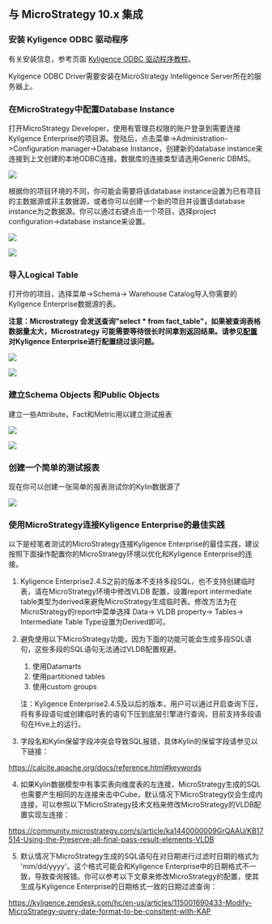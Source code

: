 ## 与 MicroStrategy 10.x 集成


### 安装 Kyligence ODBC 驱动程序

有关安装信息，参考页面 [Kyligence ODBC 驱动程序教程](../driver/kyligence_odbc.cn.md)。

Kyligence ODBC Driver需要安装在MicroStrategy Intelligence Server所在的服务器上。

### 在MicroStrategy中配置Database Instance

打开MicroStrategy Developer，使用有管理员权限的账户登录到需要连接Kyligence Enterprise的项目源。登陆后，点击菜单->Administration->Configuration manager->Database Instance，创建新的database instance来连接到上文创建的本地ODBC连接。数据库的连接类型请选用Generic DBMS。

![](images/microstrategy_10_4/picture1.png)



根据你的项目环境的不同，你可能会需要将该database instance设置为已有项目的主数据源或非主数据源，或者你可以创建一个新的项目并设置该database instance为之数据源。你可以通过右键点击一个项目，选择project configuration->database instance来设置。

![](images/microstrategy_10_4/picture5.png)

![](images/microstrategy_10_4/picture6.png)

### 导入Logical Table

打开你的项目，选择菜单->Schema-> Warehouse Catalog导入你需要的Kyligence Enterprise数据源的表。

**注意：Microstrategy 会发送查询"select \* from fact\_table"，如果被查询表格数据量太大，Microstrategy 可能需要等待很长时间拿到返回结果。请参见[配置](../config/basic_settings.cn.md#kylinqueryforce-limit)对Kyligence Enterprise进行配置绕过该问题。**

![](images/microstrategy_10_4/picture7.png)

![](images/microstrategy_10_4/picture8.png)

### 建立Schema Objects 和Public Objects

建立一些Attribute，Fact和Metric用以建立测试报表

![](images/microstrategy_10_4/picture2.png)

![](images/microstrategy_10_4/picture3.png)

### 创建一个简单的测试报表

现在你可以创建一张简单的报表测试你的Kylin数据源了

![](images/microstrategy_10_4/picture4.png)

### 使用MicroStrategy连接Kyligence Enterprise的最佳实践

以下是经笔者测试的MicroStrategy连接Kyligence Enterprise的最佳实践，建议按照下面操作配置你的MicroStrategy环境以优化和Kyligence Enterprise的连接。

1. Kyligence Enterprise2.4.5之前的版本不支持多段SQL，也不支持创建临时表，请在MicroStrategy环境中修改VLDB 配置，设置report intermediate table类型为derived来避免MicroStrategy生成临时表。修改方法为在MicroStrategy的report中菜单选择 Data-> VLDB property-> Tables-> Intermediate Table Type设置为Derived即可。

2. 避免使用以下MicroStrategy功能，因为下面的功能可能会生成多段SQL语句，这些多段的SQL语句无法通过VLDB配置规避。

   1. 使用Datamarts
   2. 使用partitioned tables
   3. 使用custom groups

   注：Kyligence Enterprise2.4.5及以后的版本，用户可以通过开启查询下压，将有多段语句或创建临时表的语句下压到底层引擎进行查询，目前支持多段语句在Hive上的运行。

3. 字段名和Kylin保留字段冲突会导致SQL报错，具体Kylin的保留字段请参见以下链接：

https://calcite.apache.org/docs/reference.html#keywords

4. 如果Kylin数据模型中有事实表向维度表的左连接，MicroStrategy生成的SQL也需要产生相同的左连接来击中Cube，默认情况下MicroStrategy仅会生成内连接，可以参照以下MicroStrategy技术文档来修改MicroStrategy的VLDB配置实现左连接：

https://community.microstrategy.com/s/article/ka1440000009GrQAAU/KB17514-Using-the-Preserve-all-final-pass-result-elements-VLDB

5. 默认情况下MicroStrategy生成的SQL语句在对日期进行过滤时日期的格式为 'mm/dd/yyyy'。这个格式可能会和Kyligence Enterprise中的日期格式不一致，导致查询报错。你可以参考以下文章来修改MicroStrategy的配置，使其生成与Kyligence Enterprise的日期格式一致的日期过滤查询：

https://kyligence.zendesk.com/hc/en-us/articles/115001690433-Modify-MicroStrategy-query-date-format-to-be-consitent-with-KAP